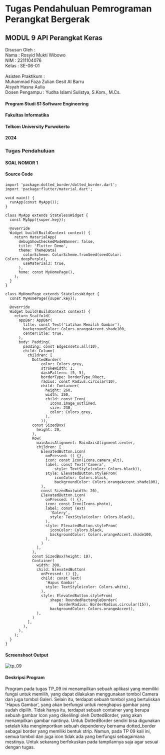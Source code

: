 # Tugas Pendahuluan Pemrograman Perangkat Bergerak
## MODUL 9 API Perangkat Keras

Disusun Oleh : <br>
Nama : Rosyid Mukti Wibowo <br>
NIM : 2211104076 <br>
Kelas : SE-06-01 <br>
<br>
Asisten Praktikum : <br>
Muhammad Faza Zulian Gesit Al Barru <br>
Aisyah Hasna Aulia <br>
Dosen Pengampu : Yudha Islami Sulistya, S.Kom., M.Cs.

#### Program Studi S1 Software Engineering
#### Fakultas Informatika
#### Telkom University Purwokerto
#### 2024


### Tugas Pendahuluan

#### SOAL NOMOR 1

#### Source Code
```
import 'package:dotted_border/dotted_border.dart';
import 'package:flutter/material.dart';

void main() {
  runApp(const MyApp());
}

class MyApp extends StatelessWidget {
  const MyApp({super.key});

  @override
  Widget build(BuildContext context) {
    return MaterialApp(
      debugShowCheckedModeBanner: false,
      title: 'Flutter Demo',
      theme: ThemeData(
        colorScheme: ColorScheme.fromSeed(seedColor: Colors.deepPurple),
        useMaterial3: true,
      ),
      home: const MyHomePage(),
    );
  }
}

class MyHomePage extends StatelessWidget {
  const MyHomePage({super.key});

  @override
  Widget build(BuildContext context) {
    return Scaffold(
      appBar: AppBar(
        title: const Text('Latihan Memilih Gambar'),
        backgroundColor: Colors.orangeAccent.shade100,
        centerTitle: true,
      ),
      body: Padding(
        padding: const EdgeInsets.all(10),
        child: Column(
          children: [
            DottedBorder(
                color: Colors.grey,
                strokeWidth: 1,
                dashPattern: [5, 5],
                borderType: BorderType.RRect,
                radius: const Radius.circular(10),
                child: Container(
                  height: 260,
                  width: 350,
                  child: const Icon(
                    Icons.image_outlined,
                    size: 230,
                    color: Colors.grey,
                  ),
                )),
            const SizedBox(
              height: 20,
            ),
            Row(
              mainAxisAlignment: MainAxisAlignment.center,
              children: [
                ElevatedButton.icon(
                  onPressed: () {},
                  icon: const Icon(Icons.camera_alt),
                  label: const Text('Camera',
                      style: TextStyle(color: Colors.black)),
                  style: ElevatedButton.styleFrom(
                      iconColor: Colors.black,
                      backgroundColor: Colors.orangeAccent.shade100),
                ),
                const SizedBox(width: 20),
                ElevatedButton.icon(
                  onPressed: () {},
                  icon: const Icon(Icons.photo),
                  label: const Text(
                    'Galery',
                    style: TextStyle(color: Colors.black),
                  ),
                  style: ElevatedButton.styleFrom(
                    iconColor: Colors.black,
                    backgroundColor: Colors.orangeAccent.shade100,
                  ),
                )
              ],
            ),
            const SizedBox(height: 10),
            Container(
              width: 300,
              child: ElevatedButton(
                onPressed: () {},
                child: const Text(
                  'Hapus Gambar',
                  style: TextStyle(color: Colors.white),
                ),
                style: ElevatedButton.styleFrom(
                    shape: RoundedRectangleBorder(
                        borderRadius: BorderRadius.circular(15)),
                    backgroundColor: Colors.orangeAccent),
              ),
            )
          ],
        ),
      ),
    );
  }
}
```

#### Screenshoot Output
![tp_09](https://github.com/user-attachments/assets/783c801c-477d-4a2e-854b-151b2341e91f)

#### Deskripsi Program
Program pada tugas TP_09 ini menampilkan sebuah aplikasi yang memiliki fungsi untuk memilih, yang dapat dilakukan menggunakan tombol Camera dan juga tombol Galeri. Selain itu, terdapat sebuah tombol yang bertuliskan 'Hapus Gambar', yang akan berfungsi untuk menghapus gambar yang sudah dipilih. Tidak hanya itu, terdapat sebuah container yang berupa sebuah gambar Icon yang dikelilingi oleh DottedBorder, yang akan menampilkan gambar nantinya. Untuk DottedBorder sendiri bisa digunakan setelah kita mengimportkan sebuah dependency bernama dotted_border sebagai border yang memiliki bentuk strip. Namun, pada TP 09 kali ini, semua tombol dan juga icon tidak ada yang berfungsi sebagaimana mestinya. Untuk sekarang berfokuskan pada tampilannya saja agar sesuai dengan tugas.

